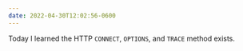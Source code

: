 ```yaml
---
date: 2022-04-30T12:02:56-0600
---
```


Today I learned the HTTP `CONNECT`, `OPTIONS`, and `TRACE` method exists.
